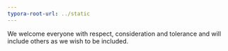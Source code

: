 ```yaml
---
typora-root-url: ../static
---
```


We welcome everyone with respect, consideration and tolerance and will include others as we wish to be included.

